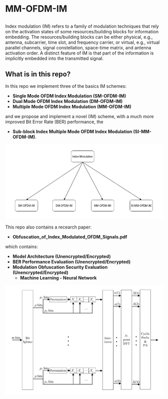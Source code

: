 # MM-OFDM-IM

## 

Index modulation (IM) refers to a family of modulation techniques that rely on the activation states of some resources/building blocks for information embedding. The resources/building blocks can be either physical, e.g., antenna, subcarrier, time slot, and frequency carrier, or virtual, e.g., virtual parallel channels, signal constellation, space-time matrix, and antenna activation order. A distinct feature of IM is that part of the information is implicitly embedded into the transmitted signal.

## What is in this repo?

In this repo we implement three of the basics IM schemes:
* **Single Mode OFDM Index Modulation (SM-OFDM-IM)**
* **Dual Mode OFDM Index Modulation (DM-OFDM-IM)**
* **Multiple Mode OFDM Index Modulation (MM-OFDM-IM)**

and we propose and implement a novel (IM) scheme, with a much more improved Bit Error Rate (BER) performance, the
* **Sub-block Index Multiple Mode OFDM Index Modulation (SI-MM-OFDM-IM)**.

![alt text](https://github.com/ceffrosynis/Index-Modulation/blob/master/images/Arrow%20Diagram%20Casual%20Strcture(2).png)

This repo also contains a recearch paper:
* **Obfuscation_of_Index_Modulated_OFDM_Signals.pdf**

which contains:
* **Model Architecture (Unencrypted/Encrypted)** 
* **BER Performance Evaluation (Unencrypted/Encrypted)**
* **Modulation Obfuscation Security Evaluation (Unencrypted/Encrypted)**
  * **Machine Learning - Neural Network**

![alt text](https://github.com/ceffrosynis/Index-Modulation/blob/master/images/mm-ofdm-im.PNG)

